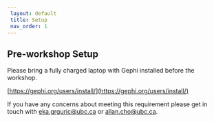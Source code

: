 ```yaml
---
 layout: default
 title: Setup
 nav_order: 1
---
```


## Pre-workshop Setup   

Please bring a fully charged laptop with Gephi installed before the workshop.

[https://gephi.org/users/install/](https://gephi.org/users/install/)

If you have any concerns about meeting this requirement please get in touch with <a href="mailto:eka.grguric@ubc.ca">eka.grguric@ubc.ca</a> or <a href="mailto:allan.cho@ubc.ca">allan.cho@ubc.ca</a>.
